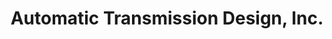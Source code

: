 ---
title: "Automatic Transmission Design, Inc."
url: /germantown/automatic-transmission-design-inc/
shop: car repair
---